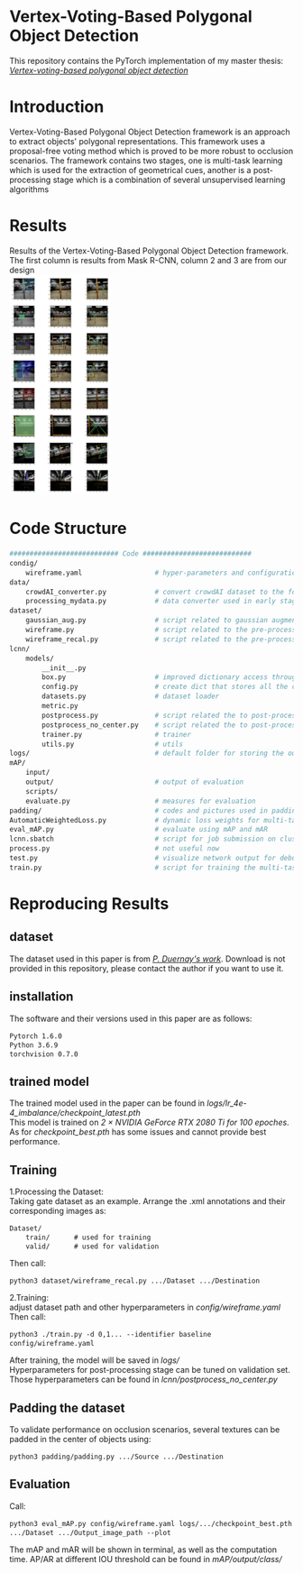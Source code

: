 # Vertex-Voting-Based Polygonal Object Detection     
This repository contains the PyTorch implementation of my master thesis: [*Vertex-voting-based polygonal object detection*](https://repository.tudelft.nl/islandora/object/uuid%3Abb56b035-91c7-4874-b20a-805950af2d82?collection=education)

# Introduction     
Vertex-Voting-Based Polygonal Object Detection framework is an approach to extract objects' polygonal representations. This framework uses a proposal-free voting method which is proved to be more robust to occlusion scenarios. The framework contains two stages, one is multi-task learning which is used for the extraction of geometrical cues, another is a post-processing stage which is a combination of several unsupervised learning algorithms

# Results    
Results of the Vertex-Voting-Based Polygonal Object Detection framework. The first column is results from Mask R-CNN, column 2 and 3 are from our design        
<img src="figs/results.png" width="180">
# Code Structure      
```bash
########################### Code ###########################
condig/
    wireframe.yaml                  # hyper-parameters and configurations for multi-task learning stage
data/
    crowdAI_converter.py            # convert crowdAI dataset to the format which can be used by the framework(not used in gate dataset)
    processing_mydata.py            # data converter used in early stage of the work, not useful now
dataset/
    gaussian_aug.py                 # script related to gaussian augmentation
    wireframe.py                    # script related to the pre-processing of dataset
    wireframe_recal.py              # script related to the pre-processing of dataset, where ground truth polygons are recalculated if their vertices are out off image space
lcnn/                               
    models/                         
        __init__.py
        box.py                      # improved dictionary access through dot notation with additional tools.
        config.py                   # create dict that stores all the configuration
        datasets.py                 # dataset loader
        metric.py
        postprocess.py              # script related the to post-processing stage in early stage of the work, not useful now
        postprocess_no_center.py    # script related the to post-processing stage
        trainer.py                  # trainer
        utils.py                    # utils
logs/                               # default folder for storing the output during training
mAP/
    input/
    output/                         # output of evaluation
    scripts/
    evaluate.py                     # measures for evaluation
padding/                            # codes and pictures used in padding experiments
AutomaticWeightedLoss.py            # dynamic loss weights for multi-task learning stage
eval_mAP.py                         # evaluate using mAP and mAR
lcnn.sbatch                         # script for job submission on cluster
process.py                          # not useful now
test.py                             # visualize network output for debugging
train.py                            # script for training the multi-task learning network
```

# Reproducing Results       
## dataset
The dataset used in this paper is from [*P. Duernay's work*](https://repository.tudelft.nl/islandora/object/uuid%3A82cb0f68-061e-4346-b536-a35a61621e51?collection=education). Download is not provided in this repository, please contact the author if you want to use it.     
## installation      
The software and their versions used in this paper are as follows:
```
Pytorch 1.6.0
Python 3.6.9
torchvision 0.7.0
```
## trained model     
The trained model used in the paper can be found in *logs/lr_4e-4_imbalance/checkpoint_latest.pth*       
This model is trained on *2 $\times$ NVIDIA GeForce RTX 2080 Ti for 100 epoches*.       
As for *checkpoint_best.pth* has some issues and cannot provide best performance.      
## Training     
1.Processing the Dataset:     
Taking gate dataset as an example. Arrange the .xml annotations and their corresponding images as:     
```
Dataset/
    train/      # used for training
    valid/      # used for validation
```
Then call:       
```
python3 dataset/wireframe_recal.py .../Dataset .../Destination
```
2.Training:      
adjust dataset path and other hyperparameters in *config/wireframe.yaml*      
Then call:    
```
python3 ./train.py -d 0,1... --identifier baseline config/wireframe.yaml
```
After training, the model will be saved in *logs/*        
Hyperparameters for post-processing stage can be tuned on validation set. Those hyperparameters can be found in *lcnn/postprocess_no_center.py*      

## Padding the dataset     
To validate performance on occlusion scenarios, several textures can be padded in the center of objects using:    
```
python3 padding/padding.py .../Source .../Destination
```

## Evaluation      
Call:    
```
python3 eval_mAP.py config/wireframe.yaml logs/.../checkpoint_best.pth .../Dataset .../Output_image_path --plot
```
The mAP and mAR will be shown in terminal, as well as the computation time.
AP/AR at different IOU threshold can be found in *mAP/output/class/*
    



